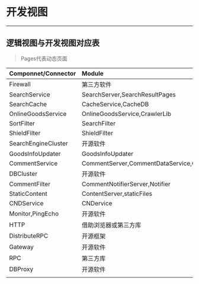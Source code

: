 # 开发视图

---

## 逻辑视图与开发视图对应表

> Pages代表动态页面

| Componnet/Connector | Module |
| :--- | :--- |
| Firewall | 第三方软件 |
| SearchService | SearchServer,SearchResultPages |
| SearchCache | CacheService,CacheDB |
| OnlineGoodsService | OnlineGoodsService,CrawlerLib |
| SortFilter | SearchFilter |
| ShieldFilter | ShieldFilter |
| SearchEngineCluster | 开源软件 |
| GoodsInfoUpdater | GoodsInfoUpdater |
| CommentService | CommentServer,CommentDataService,CommentPages |
| DBCluster | 开源软件 |
| CommentFilter | CommentNotifierServer,Notifier |
| StaticContent | ContentServer,staticFiles |
| CNDService | CNDervice |
| Monitor,PingEcho | 开源软件 |
| HTTP | 借助浏览器或第三方库 |
| DistributeRPC | 开源框架 |
| Gateway | 开源软件 |
| RPC | 第三方库 |
| DBProxy | 开源软件 |
|  |  |



